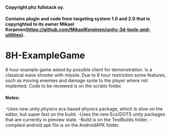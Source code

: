#### Copyright phz fullstack oy.
#### Contains plugin and code from targeting system 1.0 and 2.0 that is copyrighted to its owner Mikael Korpinen(https://github.com/MikaelKorpinen/unity-3d-tools-and-utilities).


# 8H-ExampleGame
8 hour example game asked by possible client for demonstration.
Is a classical wave shooter with missile. Due to 8 hour restriction some features, such as moving enemies and damage syste to the player where not implented.
Code to be reviewed is on the scripts folder.

#### Notes:
-Uses new unity.physics ecs based physics package, which is slow on the editor, but super fast on the build.
-Uses the new Ecs/DOTS unity packages that are currently in preview state.
-Build is on the TestBuilds folder.
-compiled android apk file is on the AndroidAPK folder.
